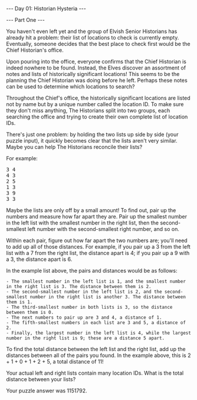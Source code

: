 --- Day 01: Historian Hysteria ---

--- Part One ---

You haven't even left yet and the group of Elvish Senior Historians has already hit a problem: their list of locations
to check is currently empty. Eventually, someone decides that the best place to check first would be the Chief
Historian's office.

Upon pouring into the office, everyone confirms that the Chief Historian is indeed nowhere to be found. Instead, the
Elves discover an assortment of notes and lists of historically significant locations! This seems to be the planning the
Chief Historian was doing before he left. Perhaps these notes can be used to determine which locations to search?

Throughout the Chief's office, the historically significant locations are listed not by name but by a unique number
called the location ID. To make sure they don't miss anything, The Historians split into two groups, each searching the
office and trying to create their own complete list of location IDs.

There's just one problem: by holding the two lists up side by side (your puzzle input), it quickly becomes clear that
the lists aren't very similar. Maybe you can help The Historians reconcile their lists?

For example:
<pre>
3 4
4 3
2 5
1 3
3 9
3 3
</pre>
Maybe the lists are only off by a small amount! To find out, pair up the numbers and measure how far apart they are.
Pair up the smallest number in the left list with the smallest number in the right list, then the second-smallest left
number with the second-smallest right number, and so on.

Within each pair, figure out how far apart the two numbers are; you'll need to add up all of those distances. For
example, if you pair up a 3 from the left list with a 7 from the right list, the distance apart is 4; if you pair up a 9
with a 3, the distance apart is 6.

In the example list above, the pairs and distances would be as follows:

    - The smallest number in the left list is 1, and the smallest number in the right list is 3. The distance between them is 2.
    - The second-smallest number in the left list is 2, and the second-smallest number in the right list is another 3. The distance between them is 1.
    - The third-smallest number in both lists is 3, so the distance between them is 0.
    - The next numbers to pair up are 3 and 4, a distance of 1.
    - The fifth-smallest numbers in each list are 3 and 5, a distance of 2.
    - Finally, the largest number in the left list is 4, while the largest number in the right list is 9; these are a distance 5 apart.

To find the total distance between the left list and the right list, add up the distances between all of the pairs you
found. In the example above, this is 2 + 1 + 0 + 1 + 2 + 5, a total distance of 11!

Your actual left and right lists contain many location IDs. What is the total distance between your lists?

Your puzzle answer was 1151792.
